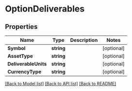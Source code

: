 # OptionDeliverables

## Properties

Name | Type | Description | Notes
------------ | ------------- | ------------- | -------------
**Symbol** | **string** |  | [optional] 
**AssetType** | **string** |  | [optional] 
**DeliverableUnits** | **string** |  | [optional] 
**CurrencyType** | **string** |  | [optional] 

[[Back to Model list]](../README.md#documentation-for-models) [[Back to API list]](../README.md#documentation-for-api-endpoints) [[Back to README]](../README.md)



